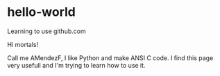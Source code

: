 # hello-world
Learning to use github.com

Hi mortals!

Call me AMendezF, I like Python and make ANSI C code.
I find this page very usefull and I'm trying to learn how to use it.

